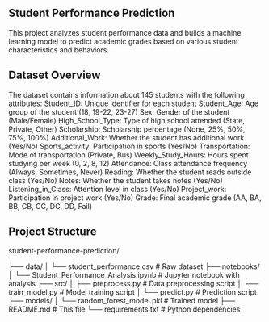 ## Student Performance Prediction

This project analyzes student performance data and builds a machine learning model to predict academic grades based on various student characteristics and behaviors.

## Dataset Overview
The dataset contains information about 145 students with the following attributes:
Student_ID: Unique identifier for each student
Student_Age: Age group of the student (18, 19-22, 23-27)
Sex: Gender of the student (Male/Female)
High_School_Type: Type of high school attended (State, Private, Other)
Scholarship: Scholarship percentage (None, 25%, 50%, 75%, 100%)
Additional_Work: Whether the student has additional work (Yes/No)
Sports_activity: Participation in sports (Yes/No)
Transportation: Mode of transportation (Private, Bus)
Weekly_Study_Hours: Hours spent studying per week (0, 2, 8, 12)
Attendance: Class attendance frequency (Always, Sometimes, Never)
Reading: Whether the student reads outside class (Yes/No)
Notes: Whether the student takes notes (Yes/No)
Listening_in_Class: Attention level in class (Yes/No)
Project_work: Participation in project work (Yes/No)
Grade: Final academic grade (AA, BA, BB, CB, CC, DC, DD, Fail)

## Project Structure
student-performance-prediction/

├── data/
│ 
└── student_performance.csv # Raw dataset
├── notebooks/
│ 
└── Student_Performance_Analysis.ipynb # Jupyter notebook with analysis
├── src/
│
├── preprocess.py # Data preprocessing script
│ 
├── train_model.py # Model training script
│
└── predict.py # Prediction script
├── models/
│
└── random_forest_model.pkl # Trained model
├── README.md # This file
└── requirements.txt # Python dependencies
